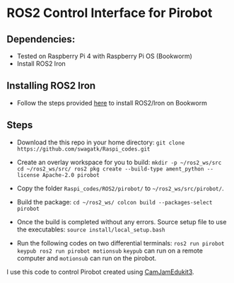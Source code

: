 # ROS2 Control Interface for Pirobot

## Dependencies:
* Tested on Raspberry Pi 4 with Raspberry Pi OS (Bookworm)
* Install ROS2 Iron 

## Installing ROS2 Iron
* Follow the steps provided [here](https://github.com/Ar-Ray-code/rpi-bullseye-ros2) to install ROS2/Iron on Bookworm

## Steps
* Download the this repo in your home directory:
`git clone https://github.com/swagatk/Raspi_codes.git`

* Create an overlay workspace for you to build:
``
mkdir -p ~/ros2_ws/src
cd ~/ros2_ws/src/
ros2 pkg create --build-type ament_python --license Apache-2.0 pirobot
``
* Copy the folder `Raspi_codes/ROS2/pirobot/` to `~/ros2_ws/src/pirobot/`.
* Build the package:
``
cd ~/ros2_ws/
colcon build --packages-select pirobot
``
* Once the build is completed without any errors. Source setup file to use the executables:
`source install/local_setup.bash`

* Run the following codes on two differential terminals:
``
ros2 run pirobot keypub
ros2 run pirobot motionsub
`` 
`keypub` can run on a remote computer and `motionsub` can run on the pirobot. 

I use this code to control Pirobot created using [CamJamEdukit3](https://camjam.me/?page_id=1035). 

